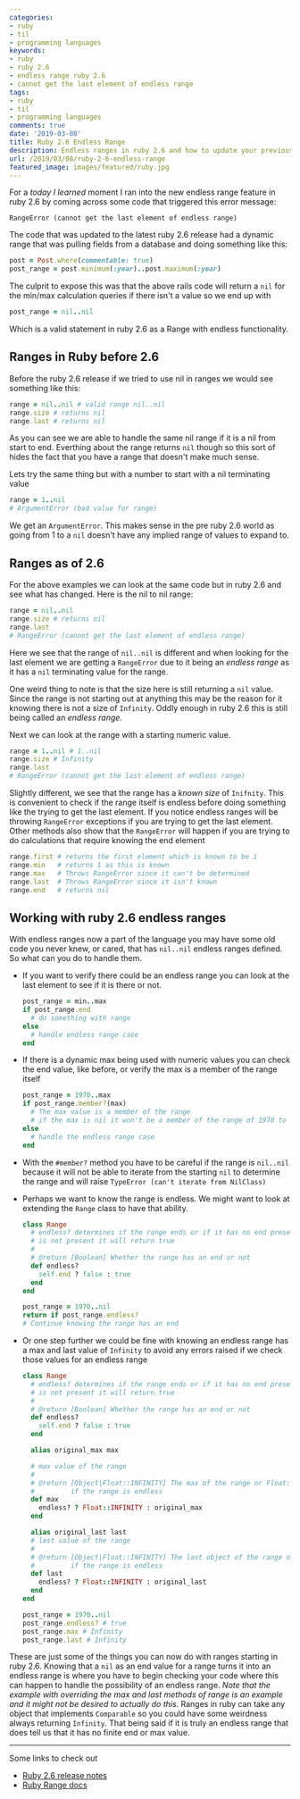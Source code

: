 ```yaml
---
categories:
- ruby
- til
- programming languages
keywords:
- ruby
- ruby 2.6
- endless range ruby 2.6
- cannot get the last element of endless range
tags:
- ruby
- til
- programming languages
comments: true
date: '2019-03-08'
title: Ruby 2.6 Endless Range
description: Endless ranges in ruby 2.6 and how to update your previous ruby code to use them.
url: /2019/03/08/ruby-2-6-endless-range
featured_image: images/featured/ruby.jpg
---
```

For a _today I learned_ moment I ran into the new endless range feature in ruby
2.6 by coming across some code that triggered this error message:

```
RangeError (cannot get the last element of endless range)
```

The code that was updated to the latest ruby 2.6 release had a dynamic range
that was pulling fields from a database and doing something like this:
<!--more-->

```ruby
post = Post.where(commentable: true)
post_range = post.minimum(:year)..post.maximum(:year)
```

The culprit to expose this was that the above rails code will return a `nil` for
the min/max calculation queries if there isn't a value so we end up with

```ruby
post_range = nil..nil
```

Which is a valid statement in ruby 2.6 as a Range with endless functionality.

## Ranges in Ruby before 2.6

Before the ruby 2.6 release if we tried to use nil in ranges we would see something
like this:

```ruby
range = nil..nil # valid range nil..nil
range.size # returns nil
range.last # returns nil
```

As you can see we are able to handle the same nil range if it is a nil from start
to end. Everthing about the range returns `nil` though so this sort of hides the
fact that you have a range that doesn't make much sense.

Lets try the same thing but with a number to start with a nil terminating value

```ruby
range = 1..nil
# ArgumentError (bad value for range)
```

We get an `ArgumentError`. This makes sense in the pre ruby 2.6 world as going from
1 to a `nil` doesn't have any implied range of values to expand to.

## Ranges as of 2.6

For the above examples we can look at the same code but in ruby 2.6 and see what
has changed. Here is the nil to nil range:

```ruby
range = nil..nil
range.size # returns nil
range.last
# RangeError (cannot get the last element of endless range)
```

Here we see that the range of `nil..nil` is different and when looking for the
last element we are getting a `RangeError` due to it being an _endless range_
as it has a `nil` terminating value for the range.

One weird thing to note is that the size here is still returning a `nil` value.
Since the range is not starting out at anything this may be the reason for it
knowing there is not a size of `Infinity`. Oddly enough in ruby 2.6 this is still
being called an _endless range_.

Next we can look at the range with a starting numeric value.

```ruby
range = 1..nil # 1..nil
range.size # Infinity
range.last
# RangeError (cannot get the last element of endless range)
```

Slightly different, we see that the range has a _known size_ of `Inifnity`. This
is convenient to check if the range itself is endless before doing something like
the trying to get the last element. If you notice endless ranges will be throwing
`RangeError` exceptions if you are trying to get the last element. Other methods
also show that the `RangeError` will happen if you are trying to do calculations
that require knowing the end element

```ruby
range.first # returns the first element which is known to be 1
range.min   # returns 1 as this is known
range.max   # Throws RangeError since it can't be determined
range.last  # Throws RangeError since it isn't known
range.end   # returns nil
```

## Working with ruby 2.6 endless ranges

With endless ranges now a part of the language you may have some old code you
never knew, or cared, that has `nil..nil` endless ranges defined. So what can
you do to handle them.

* If you want to verify there could be an endless range you can look at the last
  element to see if it is there or not.

  ```ruby
  post_range = min..max
  if post_range.end
    # do something with range
  else
    # handle endless range case
  end
  ```

* If there is a dynamic max being used with numeric values you can check the end
  value, like before, or verify the max is a member of the range itself

  ```ruby
  post_range = 1970..max
  if post_range.member?(max)
    # The max value is a member of the range
    # if the max is nil it won't be a member of the range of 1970 to Infinity
  else
    # handle the endless range case
  end
  ```

* With the `#member?` method you have to be careful if the range is `nil..nil`
  because it will not be able to iterate from the starting `nil` to determine
  the range and will raise `TypeError (can't iterate from NilClass)`

* Perhaps we want to know the range is endless. We might want to look at extending
  the `Range` class to have that ability.

  ```ruby
  class Range
    # endless? determines if the range ends or if it has no end present. If one
    # is not present it will return true
    #
    # @return [Boolean] Whether the range has an end or not
    def endless?
      self.end ? false : true
    end
  end

  post_range = 1970..nil
  return if post_range.endless?
  # Continue knowing the range has an end
  ```

* Or one step further we could be fine with knowing an endless range has a max
  and last value of `Infinity` to avoid any errors raised if we check those values
  for an endless range

  ```ruby
  class Range
    # endless? determines if the range ends or if it has no end present. If one
    # is not present it will return true
    #
    # @return [Boolean] Whether the range has an end or not
    def endless?
      self.end ? false : true
    end

    alias original_max max

    # max value of the range
    #
    # @return [Object|Float::INFINITY] The max of the range or Float::INFINITY
    #         if the range is endless
    def max
      endless? ? Float::INFINITY : original_max
    end

    alias original_last last
    # last value of the range
    #
    # @return [Object|Float::INFINITY] The last object of the range or Float::INFINITY
    #         if the range is endless
    def last
      endless? ? Float::INFINITY : original_last
    end
  end

  post_range = 1970..nil
  post_range.endless? # true
  post_range.max # Infinity
  post_range.last # Infinity
  ```

These are just some of the things you can now do with ranges starting in ruby 2.6.
Knowing that a `nil` as an end value for a range turns it into an endless range is
where you have to begin checking your code where this can happen to handle the possibility
of an endless range. _Note that the example with overriding the max and last methods
of range is an example and it might not be desired to actually do this_. Ranges
in ruby can take any object that implements `Comparable` so you could have some
weirdness always returning `Infinity`. That being said if it is truly an endless range
that does tell us that it has no finite end or max value.

---

Some links to check out

- [Ruby 2.6 release notes][2-6-release]
- [Ruby Range docs][range]

[2-6-release]: https://ruby-doc.org/core-2.6.1/Range.html
[range]: https://ruby-doc.org/core-2.6.1/Range.html
